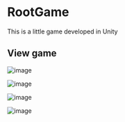 # RootGame

This is a little game developed in Unity 

## View game

![image](https://user-images.githubusercontent.com/66045880/136484873-75d5f64b-ada7-4430-80dc-f50f0f3be48c.png)

![image](https://user-images.githubusercontent.com/66045880/136484594-0a6ced62-dcb9-4476-ba2c-ce28550ec0e8.png)

![image](https://user-images.githubusercontent.com/66045880/136484513-5a2f303c-01dc-4c95-8609-82cfda0be156.png)

![image](https://user-images.githubusercontent.com/66045880/136484773-33b1110b-08e4-44b4-9c42-87e71643173a.png)

